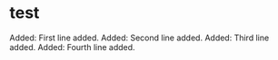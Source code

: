 # test

Added: First line added.
Added: Second line added.
Added: Third line added.
Added: Fourth line added.
